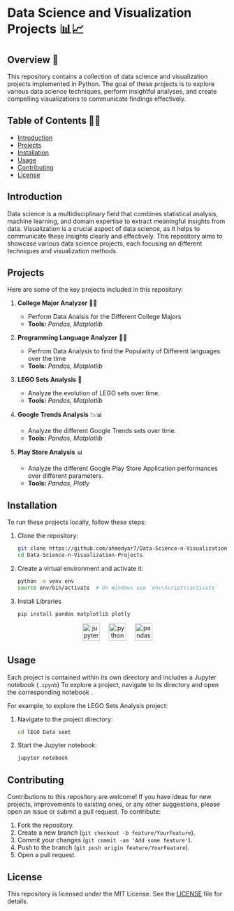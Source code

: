 # Data Science and Visualization Projects 📊📈

## Overview 📜

This repository contains a collection of data science and visualization projects implemented in Python. The goal of these projects is to explore various data science techniques, perform insightful analyses, and create compelling visualizations to communicate findings effectively.

## Table of Contents 📔📕

- [Introduction](#introduction)
- [Projects](#projects)
- [Installation](#installation)
- [Usage](#usage)
- [Contributing](#contributing)
- [License](#license)

## Introduction

Data science is a multidisciplinary field that combines statistical analysis, machine learning, and domain expertise to extract meaningful insights from data. Visualization is a crucial aspect of data science, as it helps to communicate these insights clearly and effectively. This repository aims to showcase various data science projects, each focusing on different techniques and visualization methods.

## Projects

Here are some of the key projects included in this repository:

1. **College Major Analyzer** 👨‍🎓
   - Perform Data Analsis for the Different College Majors
   - **Tools:** _Pandas_, _Matplotlib_
2. **Programming Language Analyzer** 👨‍💻

   - Perfrom Data Analysis to find the Popularity of Different languages over the time
   - **Tools:** _Pandas_, _Matplotlib_

3. **LEGO Sets Analysis** 🧱
   - Analyze the evolution of LEGO sets over time.
   - **Tools:** _Pandas_, _Matplotlib_
   
4. **Google Trends Analysis** 📉📊
   - Analyze the different Google Trends sets over time.
   - **Tools:** _Pandas_, _Matplotlib_
5. **Play Store Analysis** 📊
   - Analyze the different Google Play Store Application performances over different parameters.
   - **Tools:** _Pandas_, _Plotly_

## Installation

To run these projects locally, follow these steps:

1. Clone the repository:

   ```bash
   git clone https://github.com/ahmedyar7/Data-Science-n-Visualization-Projects.git
   cd Data-Science-n-Visualization-Projects
   ```

2. Create a virtual environment and activate it:

   ```bash
   python -m venv env
   source env/bin/activate  # On Windows use `env\Scripts\activate`
   ```

3. Install Libraries

   ```
   pip install pandas matplotlib plotly
   ```

<div align="center">
  <img src="https://img.shields.io/badge/Jupyter-F37626?logo=jupyter&logoColor=black&style=for-the-badge" height="40" alt="jupyter logo" />
  <img width="12" />
  <img src="https://img.shields.io/badge/Python-3776AB?logo=python&logoColor=white&style=for-the-badge" height="40" alt="python logo" />
  <img width="12" />
  <img src="https://img.shields.io/badge/pandas-150458?logo=pandas&logoColor=white&style=for-the-badge" height="40" alt="pandas logo" />
</div>

## Usage

Each project is contained within its own directory and includes a Jupyter notebook (`.ipynb`) To explore a project, navigate to its directory and open the corresponding notebook .

For example, to explore the LEGO Sets Analysis project:

1. Navigate to the project directory:

   ```bash
   cd lEGO Data seet
   ```

2. Start the Jupyter notebook:

   ```bash
   jupyter notebook
   ```

## Contributing

Contributions to this repository are welcome! If you have ideas for new projects, improvements to existing ones, or any other suggestions, please open an issue or submit a pull request. To contribute:

1. Fork the repository.
2. Create a new branch (`git checkout -b feature/YourFeature`).
3. Commit your changes (`git commit -am 'Add some feature'`).
4. Push to the branch (`git push origin feature/YourFeature`).
5. Open a pull request.

## License

This repository is licensed under the MIT License. See the [LICENSE](LICENSE) file for details.
